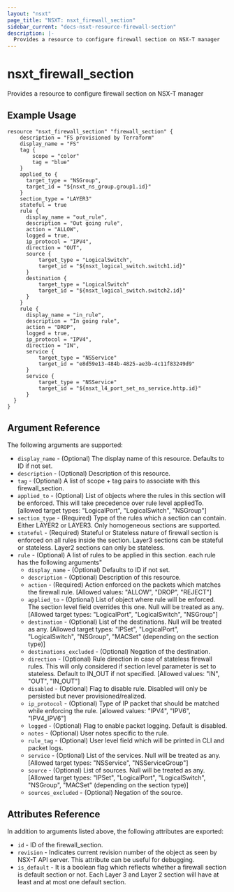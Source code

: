 ```yaml
---
layout: "nsxt"
page_title: "NSXT: nsxt_firewall_section"
sidebar_current: "docs-nsxt-resource-firewall-section"
description: |-
  Provides a resource to configure firewall section on NSX-T manager
---
```


# nsxt_firewall_section

Provides a resource to configure firewall section on NSX-T manager

## Example Usage

```hcl
resource "nsxt_firewall_section" "firewall_section" {
    description = "FS provisioned by Terraform"
    display_name = "FS"
    tag {
        scope = "color"
        tag = "blue"
    }
    applied_to {
      target_type = "NSGroup",
      target_id = "${nsxt_ns_group.group1.id}"
    }
    section_type = "LAYER3"
    stateful = true
    rule {
      display_name = "out_rule",
      description = "Out going rule",
      action = "ALLOW",
      logged = true,
      ip_protocol = "IPV4",
      direction = "OUT",
      source {
          target_type = "LogicalSwitch",
          target_id = "${nsxt_logical_switch.switch1.id}"
      }
      destination {
          target_type = "LogicalSwitch"
          target_id = "${nsxt_logical_switch.switch2.id}"
      }
    }
    rule {
      display_name = "in_rule",
      description = "In going rule",
      action = "DROP",
      logged = true,
      ip_protocol = "IPV4",
      direction = "IN",
      service {
          target_type = "NSService"
          target_id = "e8d59e13-484b-4825-ae3b-4c11f83249d9"
      }
      service {
          target_type = "NSService"
          target_id = "${nsxt_l4_port_set_ns_service.http.id}"
      }
  }
}
```

## Argument Reference

The following arguments are supported:

* `display_name` - (Optional) The display name of this resource. Defaults to ID if not set.
* `description` - (Optional) Description of this resource.
* `tag` - (Optional) A list of scope + tag pairs to associate with this firewall_section.
* `applied_to` - (Optional) List of objects where the rules in this section will be enforced. This will take precedence over rule level appliedTo. [allowed target types: "LogicalPort", "LogicalSwitch", "NSGroup"]
* `section_type` - (Required) Type of the rules which a section can contain. Either LAYER2 or LAYER3. Only homogeneous sections are supported.
* `stateful` - (Required) Stateful or Stateless nature of firewall section is enforced on all rules inside the section. Layer3 sections can be stateful or stateless. Layer2 sections can only be stateless.
* `rule` - (Optional) A list of rules to be applied in this section. each rule has the following arguments"
  * `display_name` - (Optional) Defaults to ID if not set.
  * `description` - (Optional) Description of this resource.
  * `action` - (Required) Action enforced on the packets which matches the firewall rule. [Allowed values: "ALLOW", "DROP", "REJECT"]
  * `applied_to` - (Optional) List of object where rule will be enforced. The section level field overrides this one. Null will be treated as any. [Allowed target types: "LogicalPort", "LogicalSwitch", "NSGroup"]
  * `destination` - (Optional) List of the destinations. Null will be treated as any. [Allowed target types: "IPSet", "LogicalPort", "LogicalSwitch", "NSGroup", "MACSet" (depending on the section type)]
  * `destinations_excluded` - (Optional) Negation of the destination.
  * `direction` - (Optional) Rule direction in case of stateless firewall rules. This will only considered if section level parameter is set to stateless. Default to IN_OUT if not specified. [Allowed values: "IN", "OUT", "IN_OUT"]
  * `disabled` - (Optional) Flag to disable rule. Disabled will only be persisted but never provisioned/realized.
  * `ip_protocol` - (Optional) Type of IP packet that should be matched while enforcing the rule. [allowed values: "IPV4", "IPV6", "IPV4_IPV6"]
  * `logged` - (Optional) Flag to enable packet logging. Default is disabled.
  * `notes` - (Optional) User notes specific to the rule.
  * `rule_tag` - (Optional) User level field which will be printed in CLI and packet logs.
  * `service` - (Optional) List of the services. Null will be treated as any. [Allowed target types: "NSService", "NSServiceGroup"]
  * `source` - (Optional) List of sources. Null will be treated as any. [Allowed target types: "IPSet", "LogicalPort", "LogicalSwitch", "NSGroup", "MACSet" (depending on the section type)]
  * `sources_excluded` - (Optional) Negation of the source.

## Attributes Reference

In addition to arguments listed above, the following attributes are exported:

* `id` - ID of the firewall_section.
* `revision` - Indicates current revision number of the object as seen by NSX-T API server. This attribute can be useful for debugging.
* `is_default` - It is a boolean flag which reflects whether a firewall section is default section or not. Each Layer 3 and Layer 2 section will have at least and at most one default section.
  